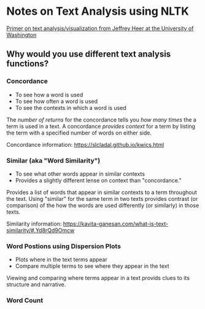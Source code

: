 # Notes on Text Analysis using NLTK
[Primer on text analysis/visualization from Jeffrey Heer at the University of Washington](https://courses.cs.washington.edu/courses/cse512/15sp/lectures/CSE512-Text.pdf)
## Why would you use different text analysis functions?
### Concordance 
- To see how a word is used
- To see how often a word is used
- To see the contexts in which a word is used

The *number of returns* for the concordance tells you *how many times* the a term is used in a text. A concordance *provides context* for a term by listing the term with a specified number of words on either side. 

Concordance information: https://slcladal.github.io/kwics.html

### Similar (aka "Word Similarity")
- To see what other words appear in similar contexts
- Provides a slightly different lense on context than "concordance."

Provides a list of words that appear in similar contexts to a term throughout the text. Using "similar" for the same term in two texts provides contrast (or comparison) of the how the words are used differently (or similarly) in those texts. 

Similarity information: https://kavita-ganesan.com/what-is-text-similarity/#.Yd8rQd9Omcw

### Word Postions using Dispersion Plots
- Plots where in the text terms appear
- Compare multiple terms to see where they appear in the text

Viewing and comparing where terms appear in a text provids clues to its structure and narrative.

### Word Count




